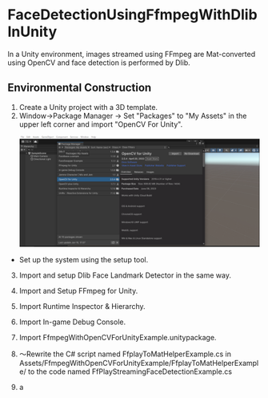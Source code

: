 # FaceDetectionUsingFfmpegWithDlibInUnity
In a Unity environment, images streamed using FFmpeg are Mat-converted using OpenCV and face detection is performed by Dlib.

## Environmental Construction
1. Create a Unity project with a 3D template.
2. Window→Package Manager → Set "Packages" to "My Assets" in the upper left corner and import "OpenCV For Unity".
   <p align="center">
    <img src="/images/pack_01_openCV.png" width=480>
   </p>
* Set up the system using the setup tool.

3. Import and setup Dlib Face Landmark Detector in the same way.
4. Import and Setup FFmpeg for Unity.
5. Import Runtime Inspector & Hierarchy.
6. Import In-game Debug Console.
7. Import FfmpegWithOpenCVForUnityExample.unitypackage.
8. ～Rewrite the C# script named FfplayToMatHelperExample.cs in Assets/FfmpegWithOpenCVForUnityExample/FfplayToMatHelperExample/ to the code named FfPlayStreamingFaceDetectionExample.cs

9. a
